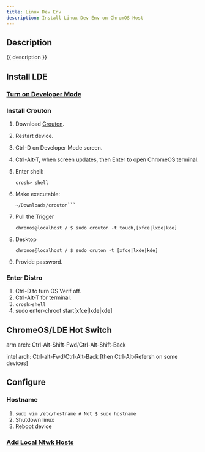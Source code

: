 ```yaml
---
title: Linux Dev Env
description: Install Linux Dev Env on ChromOS Host
---
```


## Description

{{ description }}

## Install LDE

### [Turn on Developer Mode](index.md/#developer-mode)

### Install Crouton

1. Download [Crouton](https://goo.gl/fd3zc).
2. Restart device.
3. Ctrl-D on Developer Mode screen.
4. Ctrl-Alt-T, when screen updates, then Enter to open ChromeOS terminal.
5. Enter shell:

    ```crosh> shell```

6. Make executable:

    ```chronos@localhost / $ sudo install -Dt /usr/local/bin -m 755 \
	~/Downloads/crouton```

7. Pull the Trigger

    ```chronos@localhost / $ sudo crouton -t touch,[xfce|lxde|kde]```

8. Desktop

    ```chronos@localhost / $ sudo cruton -t [xfce|lxde|kde]```

9. Provide password.

### Enter Distro

1. Ctrl-D to turn OS Verif off.
2. Ctrl-Alt-T for terminal.
3. ```crosh>shell```
4. sudo enter-chroot start[xfce|lxde|kde]

## ChromeOS/LDE Hot Switch

arm arch: Ctrl-Alt-Shift-Fwd/Ctrl-Alt-Shift-Back

intel arch: Ctrl-alt-Fwd/Ctrl-Alt-Back [then Ctrl-Alt-Refersh on some devices]

## Configure

### Hostname

1. ```sudo vim /etc/hostname # Not $ sudo hostname```
2. Shutdown linux
3. Reboot device

### [Add Local Ntwk Hosts](../linux/bash/fav-bash-cmds.md#add-local-ntwk-hosts)
